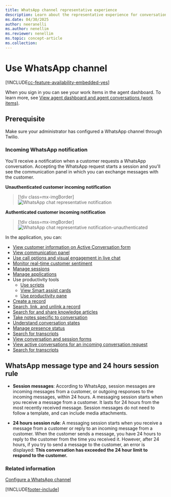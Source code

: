 ```yaml
---
title: WhatsApp channel representative experience
description: Learn about the representative experience for conversations that come through the WhatsApp channel.
ms.date: 04/30/2025
author: neeranelli
ms.author: nenellim
ms.reviewer: nenellim
ms.topic: concept-article
ms.collection:
---
```


# Use WhatsApp channel

[!INCLUDE[cc-feature-availability-embedded-yes](../../includes/cc-feature-availability-embedded-yes.md)]

When you sign in you can see your work items in the agent dashboard. To learn more, see [View agent dashboard and agent conversations (work items)](oc-agent-dashboard.md).

## Prerequisite

Make sure your administrator has configured a WhatsApp channel through Twilio.

### Incoming WhatsApp notification

You'll receive a notification when a customer requests a WhatsApp conversation. Accepting the WhatsApp request starts a session and you'll see the communication panel in which you can exchange messages with the customer.

**Unauthenticated customer incoming notification**

> [!div class=mx-imgBorder]
> ![WhatsApp chat representative notification](../media/whatsapp-agent-notif.png "WhatsApp chat representative notification")

**Authenticated customer incoming notification**

> [!div class=mx-imgBorder]
> ![WhatsApp chat representative notification-unauthenticated](../media/whatsapp-agent-notif2.png "WhatsApp chat representative notification-unauthenticated")

In the application, you can:

- [View customer information on Active Conversation form ](oc-customer-summary.md)
- [View communication panel](oc-conversation-control.md)
- [Use call options and visual engagement in live chat](call-options-visual-engagement.md)
- [Monitor real-time customer sentiment](oc-monitor-real-time-customer-sentiment-sessions.md)
- [Manage sessions](oc-manage-sessions.md)
- [Manage applications](oc-manage-applications.md)
- Use productivity tools
    - [Use scripts](oc-agent-scripts.md)
    - [View Smart assist cards](oc-smart-assist.md)
    - [Use productivity pane](../administer/productivity-pane.md)
- [Create a record](oc-create-record.md)
- [Search, link, and unlink a record](oc-search-link-unlink-record.md)
- [Search for and share knowledge articles](../oc-search-knowledge-articles.md)
- [Take notes specific to conversation](oc-take-notes.md)
- [Understand conversation states](oc-conversation-state.md)
- [Manage presence status](oc-manage-presence-status.md)
- [Search for transcripts](oc-search-transcipts.md)
- [View conversation and session forms](oc-view-activity-types.md)
- [View active conversations for an incoming conversation request](oc-view-customer-summary-incoming-conversation-request.md)
- [Search for transcripts](oc-search-transcipts.md)

## WhatsApp message type and 24 hours session rule

- **Session messages**: According to WhatsApp, session messages are incoming messages from a customer, or outgoing responses to the incoming messages, within 24 hours. A messaging session starts when you receive a message from a customer. It lasts for 24 hours from the most recently received message. Session messages do not need to follow a template, and can include media attachments.

- **24 hours session rule**: A messaging session starts when you receive a message from a customer or reply to an incoming message from a customer. When the customer sends a message, you have 24 hours to reply to the customer from the time you received it. However, after 24 hours, if you try to send a message to the customer, an error is displayed: **This conversation has exceeded the 24 hour limit to respond to the customer.**


### Related information

[Configure a WhatsApp channel](../administer/configure-whatsapp-channel.md)


[!INCLUDE[footer-include](../../includes/footer-banner.md)]
